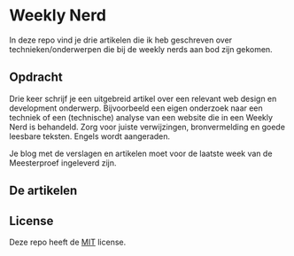 # Weekly Nerd

In deze repo vind je drie artikelen die ik heb geschreven over technieken/onderwerpen die bij de weekly nerds aan bod zijn gekomen.

## Opdracht

Drie keer schrijf je een uitgebreid artikel over een relevant web design en development onderwerp. Bijvoorbeeld een eigen onderzoek naar een techniek of een (technische) analyse van een website die in een Weekly Nerd is behandeld. Zorg voor juiste verwijzingen, bronvermelding en goede leesbare teksten. Engels wordt aangeraden.

Je blog met de verslagen en artikelen moet voor de laatste week van de Meesterproef ingeleverd zijn.

## De artikelen

## License

Deze repo heeft de [MIT](https://github.com/lottekoblens/weekly-nerd-2122/blob/master/LICENSE) license.
